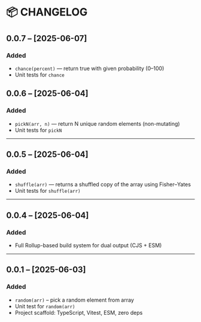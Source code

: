 # 📦 CHANGELOG

## 0.0.7 – [2025-06-07]
### Added
- `chance(percent)` — return true with given probability (0–100)
- Unit tests for `chance`

## 0.0.6 – [2025-06-04]
### Added
- `pickN(arr, n)` — return N unique random elements (non-mutating)
- Unit tests for `pickN`

---

## 0.0.5 – [2025-06-04]
### Added
- `shuffle(arr)` — returns a shuffled copy of the array using Fisher–Yates
- Unit tests for `shuffle(arr)`

---

## 0.0.4 – [2025-06-04]
### Added
- Full Rollup-based build system for dual output (CJS + ESM)

---

## 0.0.1 – [2025-06-03]
### Added
- `random(arr)` – pick a random element from array
- Unit test for `random(arr)`
- Project scaffold: TypeScript, Vitest, ESM, zero deps